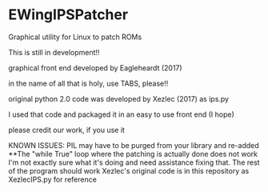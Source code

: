 # EWingIPSPatcher
Graphical utility for Linux to patch ROMs

This is still in development!!

graphical front end developed by Eagleheardt (2017)

in the name of all that is holy, use TABS, please!!

original python 2.0 code was developed by Xezlec (2017) as ips.py

I used that code and packaged it in an easy to use front end (I hope)

please credit our work, if you use it

KNOWN ISSUES:
PIL may have to be purged from your library and re-added
**The "while True" loop where the patching is actually done does not work
    I'm not exactly sure what it's doing and need assistance fixing that. The rest of the program should work
    Xezlec's original code is in this repository as XezlecIPS.py for reference
